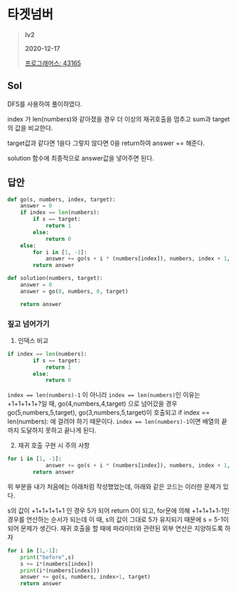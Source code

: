 # 타겟넘버
> **lv2**
>
> **2020-12-17**
>
> [프로그래머스: 43165](https://programmers.co.kr/learn/courses/30/lessons/43165)


## Sol
DFS를 사용하여 풀이하였다.  

index 가 len(numbers)와 같아졌을 경우 더 이상의 재귀호출을 멈추고 sum과 target의 값을 비교한다.

target값과 같다면 1을다 그렇지 않다면 0을 return하여 answer += 해준다.

solution 함수에 최종적으로 answer값을 넣어주면 된다.


## 답안
```python
def go(s, numbers, index, target):
    answer = 0
    if index == len(numbers):
        if s == target:
            return 1
        else:
            return 0
    else:
        for i in [1, -1]:
            answer += go(s + i * (numbers[index]), numbers, index + 1, target)
        return answer

def solution(numbers, target):
    answer = 0
    answer = go(0, numbers, 0, target)

    return answer
```


### 짚고 넘어가기

1. 인덱스 비교
```python
if index == len(numbers):
        if s == target:
            return 1
        else:
            return 0
```

 `index == len(numbers)-1` 이 아니라 `index == len(numbers)`인 이유는
+1+1+1+1+?일 때, go(4,numbers,4,target) 으로 넘어갔을 경우 go(5,numbers,5,target), go(3,numbers,5,target)이 호출되고
if index == len(numbers): 에 걸려야 하기 때문이다. `index == len(numbers)-1`이면 배열의 끝까지 도달하지 못하고 끝나게 된다.



2. 재귀 호출 구현 시 주의 사항
```python
for i in [1, -1]:
            answer += go(s + i * (numbers[index]), numbers, index + 1, target)
        return answer
```
위 부분을 내가 처음에는 아래처럼 작성했었는데, 아래와 같은 코드는 이러한 문제가 있다.

s의 값이 +1+1+1+1+1 인 경우 5가 되어 return 0이 되고, for문에 의해 +1+1+1+1-1인 경우를 연산하는 순서가 되는데
이 때, s의 값이 그대로 5가 유지되기 때문에 s = 5-1이 되어 문제가 생긴다. 재귀 호출을 할 때에 파라미터와 관련된 외부 연산은 지양하도록 하자
```python
for i in [1,-1]:
    print("before",s)
    s += i*(numbers[index])
    print(i*(numbers[index]))
    answer += go(s, numbers, index+1, target)
    return answer
```
